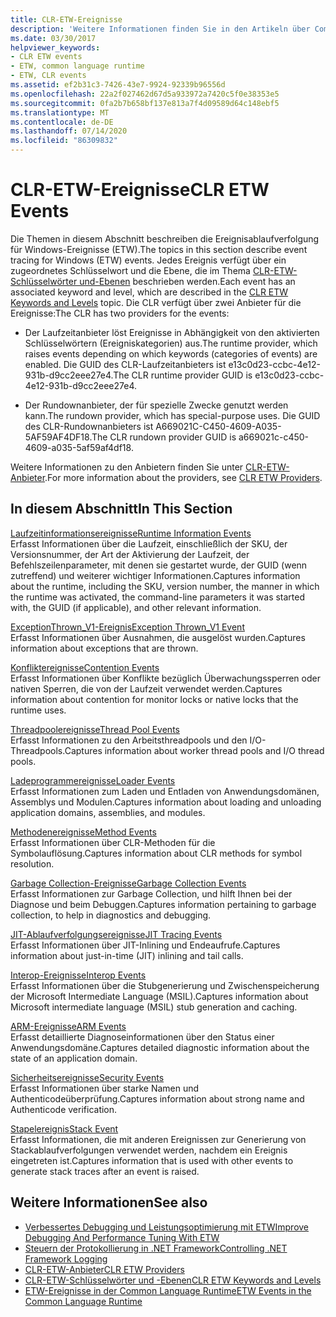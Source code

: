 ```yaml
---
title: CLR-ETW-Ereignisse
description: 'Weitere Informationen finden Sie in den Artikeln über Common Language Runtime (CLR) Ereignis Ablauf Verfolgung für Windows (ETW)-Ereignisse. Es gibt zwei Ereignis Anbieter: den Lauf Zeit Anbieter und den rundownanbieter.'
ms.date: 03/30/2017
helpviewer_keywords:
- CLR ETW events
- ETW, common language runtime
- ETW, CLR events
ms.assetid: ef2b31c3-7426-43e7-9924-92339b96556d
ms.openlocfilehash: 22a2f027462d67d5a933972a7420c5f0e38353e5
ms.sourcegitcommit: 0fa2b7b658bf137e813a7f4d09589d64c148ebf5
ms.translationtype: MT
ms.contentlocale: de-DE
ms.lasthandoff: 07/14/2020
ms.locfileid: "86309832"
---
```

# <a name="clr-etw-events"></a><span data-ttu-id="b92b0-104">CLR-ETW-Ereignisse</span><span class="sxs-lookup"><span data-stu-id="b92b0-104">CLR ETW Events</span></span>
<span data-ttu-id="b92b0-105">Die Themen in diesem Abschnitt beschreiben die Ereignisablaufverfolgung für Windows-Ereignisse (ETW).</span><span class="sxs-lookup"><span data-stu-id="b92b0-105">The topics in this section describe event tracing for Windows (ETW) events.</span></span> <span data-ttu-id="b92b0-106">Jedes Ereignis verfügt über ein zugeordnetes Schlüsselwort und die Ebene, die im Thema [CLR-ETW-Schlüsselwörter und-Ebenen](clr-etw-keywords-and-levels.md) beschrieben werden.</span><span class="sxs-lookup"><span data-stu-id="b92b0-106">Each event has an associated keyword and level, which are described in the [CLR ETW Keywords and Levels](clr-etw-keywords-and-levels.md) topic.</span></span> <span data-ttu-id="b92b0-107">Die CLR verfügt über zwei Anbieter für die Ereignisse:</span><span class="sxs-lookup"><span data-stu-id="b92b0-107">The CLR has two providers for the events:</span></span>  
  
- <span data-ttu-id="b92b0-108">Der Laufzeitanbieter löst Ereignisse in Abhängigkeit von den aktivierten Schlüsselwörtern (Ereigniskategorien) aus.</span><span class="sxs-lookup"><span data-stu-id="b92b0-108">The runtime provider, which raises events depending on which keywords (categories of events) are enabled.</span></span> <span data-ttu-id="b92b0-109">Die GUID des CLR-Laufzeitanbieters ist e13c0d23-ccbc-4e12-931b-d9cc2eee27e4.</span><span class="sxs-lookup"><span data-stu-id="b92b0-109">The CLR runtime provider GUID is e13c0d23-ccbc-4e12-931b-d9cc2eee27e4.</span></span>  
  
- <span data-ttu-id="b92b0-110">Der Rundownanbieter, der für spezielle Zwecke genutzt werden kann.</span><span class="sxs-lookup"><span data-stu-id="b92b0-110">The rundown provider, which has special-purpose uses.</span></span> <span data-ttu-id="b92b0-111">Die GUID des CLR-Rundownanbieters ist A669021C-C450-4609-A035-5AF59AF4DF18.</span><span class="sxs-lookup"><span data-stu-id="b92b0-111">The CLR rundown provider GUID is a669021c-c450-4609-a035-5af59af4df18.</span></span>  
  
 <span data-ttu-id="b92b0-112">Weitere Informationen zu den Anbietern finden Sie unter [CLR-ETW-Anbieter](clr-etw-providers.md).</span><span class="sxs-lookup"><span data-stu-id="b92b0-112">For more information about the providers, see [CLR ETW Providers](clr-etw-providers.md).</span></span>  
  
## <a name="in-this-section"></a><span data-ttu-id="b92b0-113">In diesem Abschnitt</span><span class="sxs-lookup"><span data-stu-id="b92b0-113">In This Section</span></span>  
 [<span data-ttu-id="b92b0-114">Laufzeitinformationsereignisse</span><span class="sxs-lookup"><span data-stu-id="b92b0-114">Runtime Information Events</span></span>](runtime-information-etw-events.md)  
 <span data-ttu-id="b92b0-115">Erfasst Informationen über die Laufzeit, einschließlich der SKU, der Versionsnummer, der Art der Aktivierung der Laufzeit, der Befehlszeilenparameter, mit denen sie gestartet wurde, der GUID (wenn zutreffend) und weiterer wichtiger Informationen.</span><span class="sxs-lookup"><span data-stu-id="b92b0-115">Captures information about the runtime, including the SKU, version number, the manner in which the runtime was activated, the command-line parameters it was started with, the GUID (if applicable), and other relevant information.</span></span>  
  
 [<span data-ttu-id="b92b0-116">ExceptionThrown_V1-Ereignis</span><span class="sxs-lookup"><span data-stu-id="b92b0-116">Exception Thrown_V1 Event</span></span>](exception-thrown-v1-etw-event.md)  
 <span data-ttu-id="b92b0-117">Erfasst Informationen über Ausnahmen, die ausgelöst wurden.</span><span class="sxs-lookup"><span data-stu-id="b92b0-117">Captures information about exceptions that are thrown.</span></span>  
  
 [<span data-ttu-id="b92b0-118">Konfliktereignisse</span><span class="sxs-lookup"><span data-stu-id="b92b0-118">Contention Events</span></span>](contention-etw-events.md)  
 <span data-ttu-id="b92b0-119">Erfasst Informationen über Konflikte bezüglich Überwachungssperren oder nativen Sperren, die von der Laufzeit verwendet werden.</span><span class="sxs-lookup"><span data-stu-id="b92b0-119">Captures information about contention for monitor locks or native locks that the runtime uses.</span></span>  
  
 [<span data-ttu-id="b92b0-120">Threadpoolereignisse</span><span class="sxs-lookup"><span data-stu-id="b92b0-120">Thread Pool Events</span></span>](thread-pool-etw-events.md)  
 <span data-ttu-id="b92b0-121">Erfasst Informationen zu den Arbeitsthreadpools und den I/O-Threadpools.</span><span class="sxs-lookup"><span data-stu-id="b92b0-121">Captures information about worker thread pools and I/O thread pools.</span></span>  
  
 [<span data-ttu-id="b92b0-122">Ladeprogrammereignisse</span><span class="sxs-lookup"><span data-stu-id="b92b0-122">Loader Events</span></span>](loader-etw-events.md)  
 <span data-ttu-id="b92b0-123">Erfasst Informationen zum Laden und Entladen von Anwendungsdomänen, Assemblys und Modulen.</span><span class="sxs-lookup"><span data-stu-id="b92b0-123">Captures information about loading and unloading application domains, assemblies, and modules.</span></span>  
  
 [<span data-ttu-id="b92b0-124">Methodenereignisse</span><span class="sxs-lookup"><span data-stu-id="b92b0-124">Method Events</span></span>](method-etw-events.md)  
 <span data-ttu-id="b92b0-125">Erfasst Informationen über CLR-Methoden für die Symbolauflösung.</span><span class="sxs-lookup"><span data-stu-id="b92b0-125">Captures information about CLR methods for symbol resolution.</span></span>  
  
 [<span data-ttu-id="b92b0-126">Garbage Collection-Ereignisse</span><span class="sxs-lookup"><span data-stu-id="b92b0-126">Garbage Collection Events</span></span>](garbage-collection-etw-events.md)  
 <span data-ttu-id="b92b0-127">Erfasst Informationen zur Garbage Collection, und hilft Ihnen bei der Diagnose und beim Debuggen.</span><span class="sxs-lookup"><span data-stu-id="b92b0-127">Captures information pertaining to garbage collection, to help in diagnostics and debugging.</span></span>  
  
 [<span data-ttu-id="b92b0-128">JIT-Ablaufverfolgungsereignisse</span><span class="sxs-lookup"><span data-stu-id="b92b0-128">JIT Tracing Events</span></span>](jit-tracing-etw-events.md)  
 <span data-ttu-id="b92b0-129">Erfasst Informationen über JIT-Inlining und Endeaufrufe.</span><span class="sxs-lookup"><span data-stu-id="b92b0-129">Captures information about just-in-time (JIT) inlining and tail calls.</span></span>  
  
 [<span data-ttu-id="b92b0-130">Interop-Ereignisse</span><span class="sxs-lookup"><span data-stu-id="b92b0-130">Interop Events</span></span>](interop-etw-events.md)  
 <span data-ttu-id="b92b0-131">Erfasst Informationen über die Stubgenerierung und Zwischenspeicherung der Microsoft Intermediate Language (MSIL).</span><span class="sxs-lookup"><span data-stu-id="b92b0-131">Captures information about Microsoft intermediate language (MSIL) stub generation and caching.</span></span>  
  
 [<span data-ttu-id="b92b0-132">ARM-Ereignisse</span><span class="sxs-lookup"><span data-stu-id="b92b0-132">ARM Events</span></span>](application-domain-resource-monitoring-arm-etw-events.md)  
 <span data-ttu-id="b92b0-133">Erfasst detaillierte Diagnoseinformationen über den Status einer Anwendungsdomäne.</span><span class="sxs-lookup"><span data-stu-id="b92b0-133">Captures detailed diagnostic information about the state of an application domain.</span></span>  
  
 [<span data-ttu-id="b92b0-134">Sicherheitsereignisse</span><span class="sxs-lookup"><span data-stu-id="b92b0-134">Security Events</span></span>](security-etw-events.md)  
 <span data-ttu-id="b92b0-135">Erfasst Informationen über starke Namen und Authenticodeüberprüfung.</span><span class="sxs-lookup"><span data-stu-id="b92b0-135">Captures information about strong name and Authenticode verification.</span></span>  
  
 [<span data-ttu-id="b92b0-136">Stapelereignis</span><span class="sxs-lookup"><span data-stu-id="b92b0-136">Stack Event</span></span>](stack-etw-event.md)  
 <span data-ttu-id="b92b0-137">Erfasst Informationen, die mit anderen Ereignissen zur Generierung von Stackablaufverfolgungen verwendet werden, nachdem ein Ereignis eingetreten ist.</span><span class="sxs-lookup"><span data-stu-id="b92b0-137">Captures information that is used with other events to generate stack traces after an event is raised.</span></span>  
  
## <a name="see-also"></a><span data-ttu-id="b92b0-138">Weitere Informationen</span><span class="sxs-lookup"><span data-stu-id="b92b0-138">See also</span></span>

- [<span data-ttu-id="b92b0-139">Verbessertes Debugging und Leistungsoptimierung mit ETW</span><span class="sxs-lookup"><span data-stu-id="b92b0-139">Improve Debugging And Performance Tuning With ETW</span></span>](https://docs.microsoft.com/archive/msdn-magazine/2007/april/event-tracing-improve-debugging-and-performance-tuning-with-etw)
- [<span data-ttu-id="b92b0-140">Steuern der Protokollierung in .NET Framework</span><span class="sxs-lookup"><span data-stu-id="b92b0-140">Controlling .NET Framework Logging</span></span>](controlling-logging.md)
- [<span data-ttu-id="b92b0-141">CLR-ETW-Anbieter</span><span class="sxs-lookup"><span data-stu-id="b92b0-141">CLR ETW Providers</span></span>](clr-etw-providers.md)
- [<span data-ttu-id="b92b0-142">CLR-ETW-Schlüsselwörter und -Ebenen</span><span class="sxs-lookup"><span data-stu-id="b92b0-142">CLR ETW Keywords and Levels</span></span>](clr-etw-keywords-and-levels.md)
- [<span data-ttu-id="b92b0-143">ETW-Ereignisse in der Common Language Runtime</span><span class="sxs-lookup"><span data-stu-id="b92b0-143">ETW Events in the Common Language Runtime</span></span>](etw-events-in-the-common-language-runtime.md)
